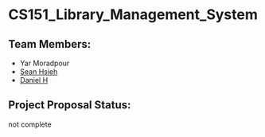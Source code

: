 # CS151_Library_Management_System

## Team Members:
- Yar Moradpour
- [Sean Hsieh](https://github.com/ShangchenHsieh)
- [Daniel H](https://github.com/dh0169)
## Project Proposal Status:
not complete
